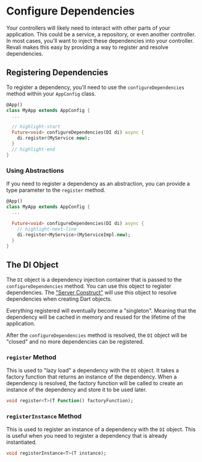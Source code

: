# Configure Dependencies

Your controllers will likely need to interact with other parts of your application. This could be a service, a repository, or even another controller. In most cases, you'll want to inject these dependencies into your controller. Revali makes this easy by providing a way to register and resolve dependencies.

## Registering Dependencies

To register a dependency, you'll need to use the `configureDependencies` method within your `AppConfig` class.

```dart title="routes/my_app.dart"
@App()
class MyApp extends AppConfig {
  ...

  // highlight-start
  Future<void> configureDependencies(DI di) async {
    di.register(MyService.new);
  }
  // highlight-end
}
```

### Using Abstractions

If you need to register a dependency as an abstraction, you can provide a type parameter to the `register` method.

```dart title="routes/my_app.dart"
@App()
class MyApp extends AppConfig {
  ...
  
  Future<void> configureDependencies(DI di) async {
    // highlight-next-line
    di.register<MyService>(MyServiceImpl.new);
  }
}
```

## The DI Object

The `DI` object is a dependency injection container that is passed to the `configureDependencies` method. You can use this object to register dependencies. The ["Server Construct"](/constructs#server-constructs) will use this object to resolve dependencies when creating Dart objects.

Everything registered will eventually become a "singleton". Meaning that the dependency will be cached in memory and reused for the lifetime of the application.

After the `configureDependencies` method is resolved, the `DI` object will be "closed" and no more dependencies can be registered.

### `register` Method

This is used to "lazy load" a dependency with the `DI` object. It takes a factory function that returns an instance of the dependency. When a dependency is resolved, the factory function will be called to create an instance of the dependency and store it to be used later.

```dart
void register<T>(T Function() factoryFunction);
```

### `registerInstance` Method

This is used to register an instance of a dependency with the `DI` object. This is useful when you need to register a dependency that is already instantiated.

```dart
void registerInstance<T>(T instance);
```
